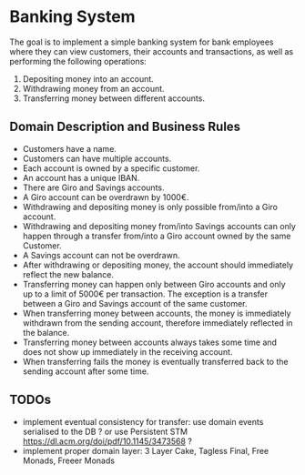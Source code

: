 # Banking System
The goal is to implement a simple banking system for bank employees where they can view customers, their accounts and transactions, as well as performing the following operations:

1. Depositing money into an account.
2. Withdrawing money from an account.
3. Transferring money between different accounts.

## Domain Description and Business Rules

- Customers have a name.
- Customers can have multiple accounts.
- Each account is owned by a specific customer.
- An account has a unique IBAN.
- There are Giro and Savings accounts.
- A Giro account can be overdrawn by 1000€.
- Withdrawing and depositing money is only possible from/into a Giro account.
- Withdrawing and depositing money from/into Savings accounts can only happen through a transfer from/into a Giro account owned by the same Customer.
- A Savings account can not be overdrawn.
- After withdrawing or depositing money, the account should immediately reflect the new balance.
- Transferring money can happen only between Giro accounts and only up to a limit of 5000€ per transaction. The exception is a transfer between a Giro and Savings account of the same customer.
- When transferring money between accounts, the money is immediately withdrawn from the sending account, therefore immediately reflected in the balance.
- Transferring money between accounts always takes some time and does not show up immediately in the receiving account.
- When transferring fails the money is eventually transferred back to the sending account after some time.

## TODOs
- implement eventual consistency for transfer: use domain events serialised to the DB ? or use Persistent STM https://dl.acm.org/doi/pdf/10.1145/3473568 ?
- implement proper domain layer: 3 Layer Cake, Tagless Final, Free Monads, Freeer Monads